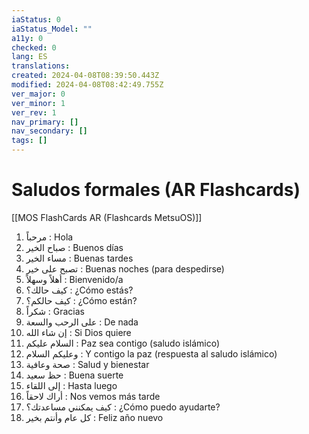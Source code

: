 ```yaml
---
iaStatus: 0
iaStatus_Model: ""
a11y: 0
checked: 0
lang: ES
translations: 
created: 2024-04-08T08:39:50.443Z
modified: 2024-04-08T08:42:49.755Z
ver_major: 0
ver_minor: 1
ver_rev: 1
nav_primary: []
nav_secondary: []
tags: []
---
```

# Saludos formales (AR Flashcards)

[[MOS FlashCards AR (Flashcards MetsuOS)]]

1. مرحباً : Hola
2. صباح الخير : Buenos días
3. مساء الخير : Buenas tardes
4. تصبح على خير : Buenas noches (para despedirse)
5. أهلاً وسهلاً : Bienvenido/a
6. كيف حالك؟ : ¿Cómo estás?
7. كيف حالكم؟ : ¿Cómo están?
8. شكراً : Gracias
9. على الرحب والسعة : De nada
10. إن شاء الله : Si Dios quiere
11. السلام عليكم : Paz sea contigo (saludo islámico)
12. وعليكم السلام : Y contigo la paz (respuesta al saludo islámico)
13. صحة وعافية : Salud y bienestar
14. حظ سعيد : Buena suerte
15. إلى اللقاء : Hasta luego
16. أراك لاحقاً : Nos vemos más tarde
17. كيف يمكنني مساعدتك؟ : ¿Cómo puedo ayudarte?
18. كل عام وأنتم بخير : Feliz año nuevo
